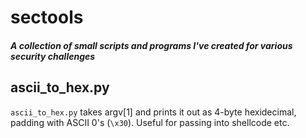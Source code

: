# sectools
##### A collection of small scripts and programs I've created for various security challenges

## ascii_to_hex.py
`ascii_to_hex.py` takes argv[1] and prints it out as 4-byte hexidecimal, padding with ASCII 0's (`\x30`). Useful for passing into shellcode etc.
